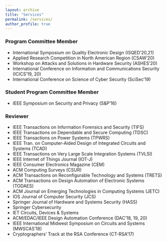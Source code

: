 ```yaml
---
layout: archive
title: "Services"
permalink: /services/
author_profile: true
---
```


### Program Committee Member

- International Symposium on Quality Electronic Design (ISQED’20,21) 
- Applied Research Competition in North American Region (CSAW’20)
- Workshop on Attacks and Solutions in Hardware Security (ASHES’20)
- International Conference on Information and Communications Security (ICICS’19, 20)
- International Conference on Science of Cyber Security (SciSec’19)

### Student Program Committee Member

- IEEE Symposium on Security and Privacy (S&P’16)

### Reviewer

- IEEE Transactions on Information Forensics and Security (TIFS)
- IEEE Transactions on Dependable and Secure Computing (TDSC)
- IEEE Transactions on Power Systems (TPWRS)
- IEEE Tran. on Computer-Aided Design of Integrated Circuits and Systems (TCAD)
- IEEE Transactions on Very Large Scale Integration Systems (TVLSI)
- IEEE Internet of Things Journal (IOT-J)
- IEEE Consumer Electronics Magazine (CEM)
- ACM Computing Surveys (CSUR)
- ACM Transactions on Reconfigurable Technology and Systems (TRETS)
- ACM Transactions on Design Automation of Electronic Systems (TODAES)
- ACM Journal on Emerging Technologies in Computing Systems (JETC)
- IOS Journal of Computer Security (JCS)
- Springer Journal of Hardware and Systems Security (HASS)
- Springer Cybersecurity
- IET Circuits, Devices & Systems
- ACM/EDAC/IEEE Design Automation Conference (DAC’18, 19, 20)
- IEEE International Midwest Symposium on Circuits and Systems (MWSCAS’18)
- Cryptographers’ Track at the RSA Conference (CT-RSA’17)
 
